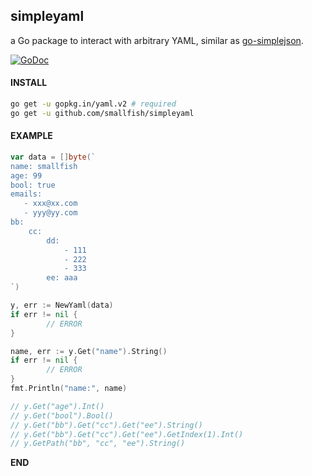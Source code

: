 ## simpleyaml

a Go package to interact with arbitrary YAML, similar as [go-simplejson](https://github.com/bitly/go-simplejson).

[![GoDoc](https://godoc.org/github.com/smallfish/simpleyaml?status.svg)](http://godoc.org/github.com/smallfish/simpleyaml)

#### INSTALL
    
```bash
go get -u gopkg.in/yaml.v2 # required
go get -u github.com/smallfish/simpleyaml
```

#### EXAMPLE

```go
var data = []byte(`
name: smallfish
age: 99
bool: true
emails:
   - xxx@xx.com
   - yyy@yy.com
bb:
    cc:
        dd:
            - 111
            - 222
            - 333
        ee: aaa
`)

y, err := NewYaml(data)
if err != nil {
        // ERROR
}

name, err := y.Get("name").String()
if err != nil {
        // ERROR
}
fmt.Println("name:", name)

// y.Get("age").Int()
// y.Get("bool").Bool()
// y.Get("bb").Get("cc").Get("ee").String()
// y.Get("bb").Get("cc").Get("ee").GetIndex(1).Int()
// y.GetPath("bb", "cc", "ee").String()
```

__END__
